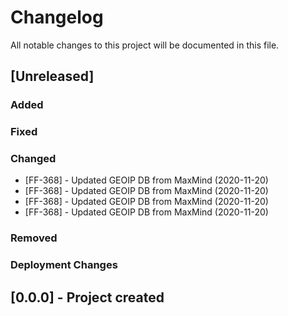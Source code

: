 ﻿# Changelog
All notable changes to this project will be documented in this file.

<!--
Please ADD ALL Changes to the UNRELEASED SECTION and not a specific release
-->

## [Unreleased]
### Added
### Fixed
### Changed
- [FF-368] - Updated GEOIP DB from MaxMind (2020-11-20)
- [FF-368] - Updated GEOIP DB from MaxMind (2020-11-20)
- [FF-368] - Updated GEOIP DB from MaxMind (2020-11-20)
- [FF-368] - Updated GEOIP DB from MaxMind (2020-11-20)
### Removed
### Deployment Changes

<!--
Releases that have at least been deployed to staging, BUT NOT necessarily released to live.  Changes should be moved from [Unreleased] into here as they are merged into the appropriate release branch
-->
## [0.0.0] - Project created